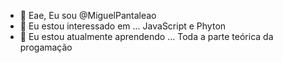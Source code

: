 - 👋 Eae, Eu sou @MiguelPantaleao
- 👀 Eu estou interessado em ... JavaScript e Phyton
- 🌱 Eu estou atualmente aprendendo ... Toda a parte teórica da progamação
